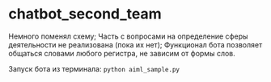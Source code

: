 # chatbot_second_team
Немного поменял схему;
Часть с вопросами на определение сферы деятельности не реализована (пока их нет);
Функционал бота позволяет общаться словами любого регистра, не зависим от формы слов.

Запуск бота из терминала: `python aiml_sample.py`

